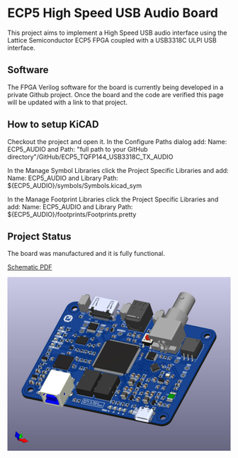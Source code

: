 # ECP5 High Speed USB Audio Board
This project aims to implement a High Speed USB audio interface using the Lattice Semiconductor ECP5 FPGA coupled with a USB3318C ULPI USB interface.

## Software
The FPGA Verilog software for the board is currently being developed in a private Github project. Once the board and the code are verified this page will be updated with a link to that project.

## How to setup KiCAD
Checkout the project and open it. In the Configure Paths dialog add: Name: ECP5_AUDIO and Path: "full path to your GitHub directory"/GitHub/ECP5_TQFP144_USB3318C_TX_AUDIO

In the Manage Symbol Libraries click the Project Specific Libraries and add: Name: ECP5_AUDIO and Library Path: ${ECP5_AUDIO}/symbols/Symbols.kicad_sym

In the Manage Footprint Libraries click the Project Specific Libraries and add: Name: ECP5_AUDIO and Library Path: ${ECP5_AUDIO}/footprints/Footprints.pretty

## Project Status
The board was manufactured and it is fully functional.

[Schematic PDF](https://github.com/gildobjanschi/ECP5_TQFP144_USB3318C_TX_AUDIO/blob/main/kicad/ECP5%20Audio%20Tx.pdf)

![Board 3D view](https://github.com/gildobjanschi/ECP5_TQFP144_USB3318C_TX_AUDIO/blob/main/ECP5_Audio_Tx.jpg)
